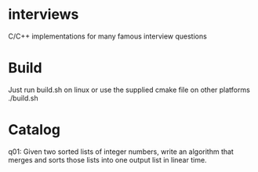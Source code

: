 # interviews
C/C++ implementations for many famous interview questions

Build
====================================================
Just run build.sh on linux or use the supplied cmake file on other platforms
./build.sh
 
Catalog
====================================================
q01: Given two sorted lists of integer numbers, write an algorithm that merges and sorts those lists into one output list in linear time.

